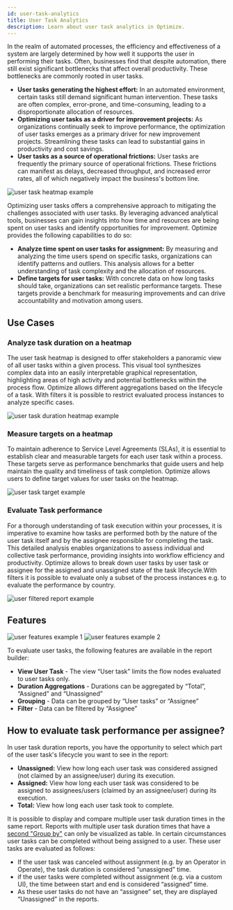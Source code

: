 ```yaml
---
id: user-task-analytics
title: User Task Analytics
description: Learn about user task analytics in Optimize.
---
```


In the realm of automated processes, the efficiency and effectiveness of a system are largely determined by how well it supports the user in performing their tasks. Often, businesses find that despite automation, there still exist significant bottlenecks that affect overall productivity. These bottlenecks are commonly rooted in user tasks.

- **User tasks generating the highest effort:** In an automated environment, certain tasks still demand significant human intervention. These tasks are often complex, error-prone, and time-consuming, leading to a disproportionate allocation of resources.
- **Optimizing user tasks as a driver for improvement projects:** As organizations continually seek to improve performance, the optimization of user tasks emerges as a primary driver for new improvement projects. Streamlining these tasks can lead to substantial gains in productivity and cost savings.
- **User tasks as a source of operational frictions:** User tasks are frequently the primary source of operational frictions. These frictions can manifest as delays, decreased throughput, and increased error rates, all of which negatively impact the business's bottom line.

![user task heatmap example](./img/userTask_heatMap.png)

Optimizing user tasks offers a comprehensive approach to mitigating the challenges associated with user tasks. By leveraging advanced analytical tools, businesses can gain insights into how time and resources are being spent on user tasks and identify opportunities for improvement. Optimize provides the following capabilities to do so:

- **Analyze time spent on user tasks for assignment:** By measuring and analyzing the time users spend on specific tasks, organizations can identify patterns and outliers. This analysis allows for a better understanding of task complexity and the allocation of resources.
- **Define targets for user tasks:** With concrete data on how long tasks should take, organizations can set realistic performance targets. These targets provide a benchmark for measuring improvements and can drive accountability and motivation among users.

## Use Cases

### Analyze task duration on a heatmap

The user task heatmap is designed to offer stakeholders a panoramic view of all user tasks within a given process. This visual tool synthesizes complex data into an easily interpretable graphical representation, highlighting areas of high activity and potential bottlenecks within the process flow. Optimize allows different aggregations based on the lifecycle of a task. With filters it is possible to restrict evaluated process instances to analyze specific cases.

![user task duration heatmap example](./img/userTask_duration_heatMap.png)

### Measure targets on a heatmap

To maintain adherence to Service Level Agreements (SLAs), it is essential to establish clear and measurable targets for each user task within a process. These targets serve as performance benchmarks that guide users and help maintain the quality and timeliness of task completion. Optimize allows users to define target values for user tasks on the heatmap.

![user task target example](./img/userTask_target_heatMap.png)

### Evaluate Task performance

For a thorough understanding of task execution within your processes, it is imperative to examine how tasks are performed both by the nature of the user task itself and by the assignee responsible for completing the task. This detailed analysis enables organizations to assess individual and collective task performance, providing insights into workflow efficiency and productivity. Optimize allows to break down user tasks by user task or assignee for the assigned and unassigned state of the task lifecycle.With filters it is possible to evaluate only a subset of the process instances e.g. to evaluate the performance by country.

![user filtered report example](./img/userTask_report_filters.png)

## Features

![user features example 1](./img/userTask_features1.png)
![user features example 2](./img/userTask_features2.png)

To evaluate user tasks, the following features are available in the report builder:

- **View User Task** - The view “User task” limits the flow nodes evaluated to user tasks only.
- **Duration Aggregations** - Durations can be aggregated by “Total”, “Assigned” and “Unassigned”
- **Grouping** - Data can be grouped by “User tasks” or “Assignee”
- **Filter** - Data can be filtered by “Assignee”

## How to evaluate task performance per assignee?

In user task duration reports, you have the opportunity to select which part of the user task's lifecycle you want to see in the report:

- **Unassigned:** View how long each user task was considered assigned (not claimed by an assignee/user) during its execution.
- **Assigned:** View how long each user task was considered to be assigned to assignees/users (claimed by an assignee/user) during its execution.
- **Total:** View how long each user task took to complete.

It is possible to display and compare multiple user task duration times in the same report. Reports with multiple user task duration times that have a [second "Group by"](./report-analysis/define-reports/#reports-with-a-second-group-by-option) can only be visualized as table.
In certain circumstances user tasks can be completed without being assigned to a user. These user tasks are evaluated as follows:

- If the user task was canceled without assignment (e.g. by an Operator in Operate), the task duration is considered “unassigned” time.
- if the user tasks were completed without assignment (e.g. via a custom UI), the time between start and end is considered “assigned” time.
- As these user tasks do not have an “assignee” set, they are displayed “Unassigned” in the reports.

